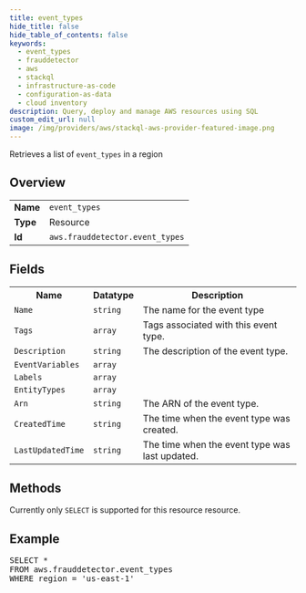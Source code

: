 ```yaml
---
title: event_types
hide_title: false
hide_table_of_contents: false
keywords:
  - event_types
  - frauddetector
  - aws
  - stackql
  - infrastructure-as-code
  - configuration-as-data
  - cloud inventory
description: Query, deploy and manage AWS resources using SQL
custom_edit_url: null
image: /img/providers/aws/stackql-aws-provider-featured-image.png
---
```

Retrieves a list of <code>event_types</code> in a region

## Overview
<table><tbody>
<tr><td><b>Name</b></td><td><code>event_types</code></td></tr>
<tr><td><b>Type</b></td><td>Resource</td></tr>
<tr><td><b>Id</b></td><td><code>aws.frauddetector.event_types</code></td></tr>
</tbody></table>

## Fields
<table><tbody>
<tr><th>Name</th><th>Datatype</th><th>Description</th></tr>
<tr><td><code>Name</code></td><td><code>string</code></td><td>The name for the event type</td></tr><tr><td><code>Tags</code></td><td><code>array</code></td><td>Tags associated with this event type.</td></tr><tr><td><code>Description</code></td><td><code>string</code></td><td>The description of the event type.</td></tr><tr><td><code>EventVariables</code></td><td><code>array</code></td><td></td></tr><tr><td><code>Labels</code></td><td><code>array</code></td><td></td></tr><tr><td><code>EntityTypes</code></td><td><code>array</code></td><td></td></tr><tr><td><code>Arn</code></td><td><code>string</code></td><td>The ARN of the event type.</td></tr><tr><td><code>CreatedTime</code></td><td><code>string</code></td><td>The time when the event type was created.</td></tr><tr><td><code>LastUpdatedTime</code></td><td><code>string</code></td><td>The time when the event type was last updated.</td></tr>
</tbody></table>

## Methods
Currently only <code>SELECT</code> is supported for this resource resource.

## Example
<pre>
SELECT * 
FROM aws.frauddetector.event_types
WHERE region = 'us-east-1'
</pre>
